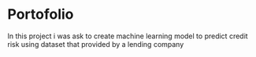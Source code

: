 # Portofolio

In this project i was ask to create machine learning model to predict credit risk using dataset that provided by a lending company
